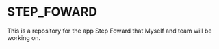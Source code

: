# STEP_FOWARD

This is a repository for the app Step Foward that Myself and team will be working on.
